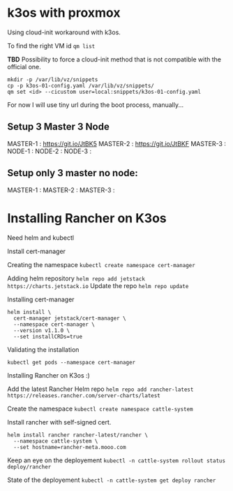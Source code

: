 # k3os with proxmox

Using cloud-init workaround with k3os.

To find the right VM id `qm list`

**TBD**
Possibility to force a cloud-init method that is not compatible with the official one.
```
mkdir -p /var/lib/vz/snippets
cp -p k3os-01-config.yaml /var/lib/vz/snippets/
qm set <id> --cicustom user=local:snippets/k3os-01-config.yaml
```

For now I will use tiny url during the boot process, manually...

## Setup 3 Master 3 Node

MASTER-1 : https://git.io/JtBK5
MASTER-2 : https://git.io/JtBKF
MASTER-3 : 
NODE-1 : 
NODE-2 : 
NODE-3 : 

## Setup only 3 master no node:

MASTER-1 : 
MASTER-2 : 
MASTER-3 : 

# Installing Rancher on K3os

Need helm and kubectl

Install cert-manager

Creating the namespace
`kubectl create namespace cert-manager`

Adding helm repository
`helm repo add jetstack https://charts.jetstack.io`
Update the repo
`helm repo update`

Installing cert-manager

```shell
helm install \
  cert-manager jetstack/cert-manager \
  --namespace cert-manager \
  --version v1.1.0 \
  --set installCRDs=true
```

Validating the installation

`kubectl get pods --namespace cert-manager`

Installing Rancher on K3os :)

Add the latest Rancher Helm repo
`helm repo add rancher-latest https://releases.rancher.com/server-charts/latest`

Create the namespace
`kubectl create namespace cattle-system`

Install rancher with self-signed cert.

```shell
helm install rancher rancher-latest/rancher \
  --namespace cattle-system \
  --set hostname=rancher-meta.mooo.com
```

Keep an eye on the deployement
`kubectl -n cattle-system rollout status deploy/rancher`

State of the deployement
`kubectl -n cattle-system get deploy rancher`